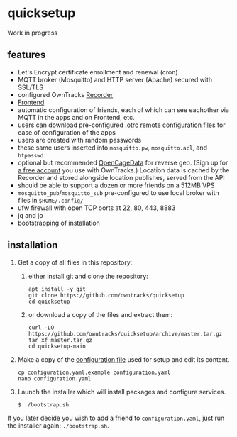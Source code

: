 # quicksetup

Work in progress 

## features

- Let's Encrypt certificate enrollment and renewal (cron)
- MQTT broker (Mosquitto) and HTTP server (Apache) secured with SSL/TLS
- configured OwnTracks [Recorder](https://github.com/owntracks/recorder)
- [Frontend](https://github.com/owntracks/frontend)
- automatic configuration of friends, each of which can see eachother via MQTT in the apps and on Frontend, etc.
- users can download pre-configured [.otrc remote configuration files](https://owntracks.org/booklet/features/remoteconfig/) for ease of configuration of the apps
- users are created with random passwords
- these same users inserted into `mosquitto.pw`, `mosquitto.acl`, and `htpasswd`
- optional but recommended [OpenCageData](https://opencagedata.com/) for reverse geo. (Sign up for [a free account](https://opencagedata.com/users/sign_up) you use with OwnTracks.) Location data is cached by the Recorder and stored alongside location publishes, served from the API
- should be able to support a dozen or more friends on a 512MB VPS
- `mosquitto_pub`/`mosquitto_sub` pre-configured to use local broker with files in `$HOME/.config/`
- ufw firewall with open TCP ports at 22, 80, 443, 8883
- jq and jo
- bootstrapping of installation

## installation

1. Get a copy of all files in this repository:
   1. either install git and clone the repository:
      ```console
      apt install -y git
      git clone https://github.com/owntracks/quicksetup
      cd quicksetup
      ```
   2. or download a copy of the files and extract them:
      ```console
      curl -LO https://github.com/owntracks/quicksetup/archive/master.tar.gz
      tar xf master.tar.gz
      cd quicksetup-main
      ```

2. Make a copy of the [configuration file](configuration.yaml.example) used for setup and edit its content.
   ```console
   cp configuration.yaml.example configuration.yaml
   nano configuration.yaml
   ```

3. Launch the installer which will install packages and configure services.
   ```console
   $ ./bootstrap.sh
   ```

If you later decide you wish to add a friend to `configuration.yaml`, just run the installer again: `./bootstrap.sh`.


